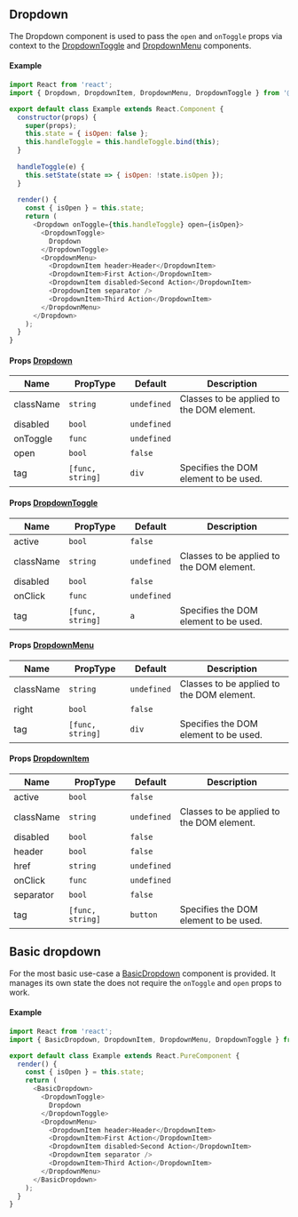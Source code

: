 ## Dropdown

The Dropdown component is used to pass the `open` and `onToggle` props via context to the [DropdownToggle](../DropdownToggle) and [DropdownMenu](../DropdownMenu) components.

#### Example
``` javascript
import React from 'react';
import { Dropdown, DropdownItem, DropdownMenu, DropdownToggle } from '@afconsult/apollo';

export default class Example extends React.Component {
  constructor(props) {
    super(props);
    this.state = { isOpen: false };
    this.handleToggle = this.handleToggle.bind(this);
  }
  
  handleToggle(e) {
    this.setState(state => { isOpen: !state.isOpen });
  }
  
  render() {
    const { isOpen } = this.state;
    return (
      <Dropdown onToggle={this.handleToggle} open={isOpen}>
        <DropdownToggle>
          Dropdown
        </DropdownToggle>
        <DropdownMenu>
          <DropdownItem header>Header</DropdownItem>
          <DropdownItem>First Action</DropdownItem>
          <DropdownItem disabled>Second Action</DropdownItem>
          <DropdownItem separator />
          <DropdownItem>Third Action</DropdownItem>
        </DropdownMenu>
      </Dropdown>
    );
  }
}
```

#### Props [Dropdown](./)
| Name      | PropType | Default      | Description |
|-----------|----------|--------------|-------------|
| className | `string` | `undefined`  | Classes to be applied to the DOM element. |
| disabled  | `bool`   | `undefined`  | |
| onToggle  | `func`   | `undefined`  | |
| open      | `bool`   | `false`      | |
| tag       | `[func, string] `| `div`| Specifies the DOM element to be used. |

#### Props [DropdownToggle](../DropdownToggle)
| Name      | PropType | Default      | Description |
|-----------|----------|--------------|-------------|
| active    | `bool`   | `false`      | |
| className | `string` | `undefined`  | Classes to be applied to the DOM element. |
| disabled  | `bool`   | `false`      | |
| onClick   | `func`   | `undefined`  | |
| tag       | `[func, string] `| `a`| Specifies the DOM element to be used. |

#### Props [DropdownMenu](../DropdownMenu)
| Name      | PropType | Default      | Description |
|-----------|----------|--------------|-------------|
| className | `string` | `undefined`  | Classes to be applied to the DOM element. |
| right     | `bool`   | `false`      | |
| tag       | `[func, string] `| `div`| Specifies the DOM element to be used. |

#### Props [DropdownItem](../DropdownItem)
| Name      | PropType | Default      | Description |
|-----------|----------|--------------|-------------|
| active    | `bool`   | `false`     | |
| className | `string` | `undefined` | Classes to be applied to the DOM element. |
| disabled  | `bool`   | `false`     | |
| header    | `bool`   | `false`     | |
| href      | `string` | `undefined` | |
| onClick   | `func`   | `undefined` | |
| separator | `bool`   | `false`     |
| tag       | `[func, string] `| `button`| Specifies the DOM element to be used. |

## Basic dropdown

For the most basic use-case a [BasicDropdown](../BasicDropdown) component is provided. It manages its own state the does not require the `onToggle` and `open` props to work. 

#### Example
``` javascript
import React from 'react';
import { BasicDropdown, DropdownItem, DropdownMenu, DropdownToggle } from '@afconsult/apollo';

export default class Example extends React.PureComponent {
  render() {
    const { isOpen } = this.state;
    return (
      <BasicDropdown>
        <DropdownToggle>
          Dropdown
        </DropdownToggle>
        <DropdownMenu>
          <DropdownItem header>Header</DropdownItem>
          <DropdownItem>First Action</DropdownItem>
          <DropdownItem disabled>Second Action</DropdownItem>
          <DropdownItem separator />
          <DropdownItem>Third Action</DropdownItem>
        </DropdownMenu>
      </BasicDropdown>
    );
  }
}
```
